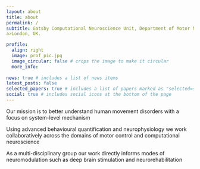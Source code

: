 ```yaml
---
layout: about
title: about
permalink: /
subtitle: Gatsby Computational Neuroscience Unit, Department of Motor Neuroscience and Movement Disorders
a>London, UK. 

profile:
  align: right
  image: prof_pic.jpg
  image_circular: false # crops the image to make it circular
  more_info: 
 
news: true # includes a list of news items
latest_posts: false
selected_papers: true # includes a list of papers marked as "selected={true}"
social: true # includes social icons at the bottom of the page
---
```


Our mission is to better understand human movement disorders with a focus on system-level mechanism 

Using advanced behavioural quantification and neurophysiology we work collaboratively across the domains of motor control and computational neuroscience

As a multi-disciplinary group our work directly informs modes of neuromodulation such as deep brain stimulation and neurorehabilitation

